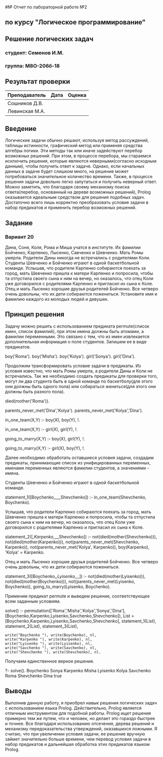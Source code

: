 #№ Отчет по лабораторной работе №2
## по курсу "Логическое программирование"

## Решение логических задач

### студент: Семенов И.М. 
### группа: М8О-206б-18

## Результат проверки

| Преподаватель     | Дата         |  Оценка       |
|-------------------|--------------|---------------|
| Сошников Д.В. |              |               |
| Левинская М.А.|              |               |


## Введение

Логические задачи обычно решают, используя метод рассуждений, таблицы истинности, графический метод или применяя средства алгебры логики. Эти методы так или иначе задействуют перебор возможных решений. При этом, в процессе перебора, мы стараемся исключить решения, которые являются неверными(согласно исходным данным), чтобы получить ответ к задаче. Однако, если начальных данных в задаче будет слишком много, на решение может потребоваться значительное количество времени. Также, в процессе решения задачи довольно легко запутаться и получить неверный ответ.
Можно заметить, что благодаря своему механизму поиска ответа(перебор, основанный на дереве возможных решений), Prolog оказывается идеальным средством для решения подобных задач. Достаточно всего лишь корректно преобразовать условие задачи в набор предикатов и применить перебор возможных решений.

## Задание
### Вариант 20 
Дина, Соня, Коля, Рома и Миша учатся в институте. Их фамилии  Бойченко, Карпенко, Лысенко, Савченко и Шевченко. Мать Ромы умерла. Родители Дины никогда не встречались с родителями Коли. Студенты Шевченко и Бойченко играют в одной баскетбольной команде. Услышав, что родители Карпенко собираются поехать за город, мать Шевченко пришла к матери Карпенко и попросила, чтобы та отпустила своего сына к ним на вечер, но оказалось, что отец Коли уже договорился с родителями Карпенко и пригласил их сына к Коле. Отец и мать Лысенко  хорошие друзья родителей Бойченко. Все четверо очень довольны, что их дети собираются пожениться. Установите имя и фамилию каждого из молодых людей и девушек. 

## Принцип решения

Задачу можно решить с использованием предиката permute(список имен, список фамилий), при этом имена должны быть атомами, а фамилии переменными. Это связано с тем, что из имен извлекается дополнительная информация о поле студентов. Запишем ее в виде предикатов.

boy('Roma').
boy('Misha').
boy('Kolya').
girl('Sonya').
girl('Dina').

Продолжим трансформировать условие задачи в предикаты. Из условия известно, что мать Ромы умерла, а родители Дины и Коли не встречались. Так же необходимо создать предикаты для проверки того, могут ли два студента быть в одной команде по баскетболу(для этого они должны быть одного пола) или собираться жениться(для этого они должны быть разного пола).

died(mother('Roma')).

parents_never_met('Dina','Kolya').
parents_never_met('Kolya','Dina').

in_one_team(X,Y) :-
    boy(X), boy(Y), !.

in_one_team(X,Y) :-
    girl(X), girl(Y), !.

going_to_marry(X,Y) :-
    boy(X), girl(Y), !.

going_to_marry(X,Y) :-
    girl(X), boy(Y), !.

Далее необходимо обработать оставшиеся условия задачи, создадим предикаты, принимающие список из унифицированных переменных, именами переменных являются фамилии студентов, а значениями - имена.

Студенты Шевченко и Бойченко играют в одной баскетбольной команде.

statement_1([Boychenko,_,_,_,Shevchenko]) :- 
    in_one_team(Shevchenko, Boychenko).

Услышав, что родители Карпенко собираются поехать за город, мать Шевченко пришла к матери Карпенко и попросила, чтобы та отпустила своего сына к ним на вечер, но оказалось, что отец Коли уже договорился с родителями Карпенко и пригласил их сына к Коле.

statement_2([_,Karpenko,_,_,Shevchenko]) :-
    not(died(mother(Shevchenko))),
    not(died(mother(Karpenko))),
    not(parents_never_met(Shevchenko, Karpenko)),
    not(parents_never_met('Kolya', Karpenko)),
    boy(Karpenko),
    'Kolya' \= Karpenko.


Отец и мать Лысенко  хорошие друзья родителей Бойченко. Все четверо очень довольны, что их дети собираются пожениться.

statement_3([Boychenko,_,Lyisenko,_,_]) :- 
    not(died(mother(Lyisenko))),
    not(died(mother(Boychenko))),
    not(parents_never_met(Lyisenko, Boychenko)),
    going_to_marry(Lyisenko, Boychenko).

Применим предикат permute и выведем решение, соответствующее всем заданным условиям.

solve() :- 
    permutation(['Roma','Misha','Kolya','Sonya','Dina'],[Boychenko,Karpenko,Lyisenko,Savchenko,Shevchenko]),
    List = [Boychenko,Karpenko,Lyisenko,Savchenko,Shevchenko],
    statement_1(List),
    statement_2(List),
    statement_3(List),

    write("Boychenko "), write(Boychenko), nl,
    write("Karpenko "), write(Karpenko), nl,
    write("Lyisenko "), write(Lyisenko), nl,
    write("Savchenko "), write(Savchenko), nl,
    write("Shevchenko "), write(Shevchenko), nl.

Получаем единственное верное решение.

?- solve().
Boychenko Sonya
Karpenko Misha
Lyisenko Kolya
Savchenko Roma
Shevchenko Dina
true 


## Выводы

Выполнив данную работу, я приобрел навык решения логических задач с использованием языка Prolog. Действительно, Prolog является отличным инструментом для подобной работы. Prolog ищет решения примерно тем же путем, что и человек, но делает это гораздо быстрее и точнее. Все благодаря использованию отсечения, дерева решений и механизму передоказательства утверждений, оказавшихся ложными. Я считаю, что при увеличении условия задачи, ее решение вручную займет значительно больше времени, чем перевод условия задачи в набор предикатов и дальнейшая обработка этих предикатов языком Prolog.




